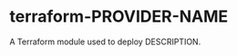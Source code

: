 # terraform-PROVIDER-NAME
A Terraform module used to deploy DESCRIPTION.

<!-- BEGIN_TF_DOCS -->
<!-- END_TF_DOCS -->
